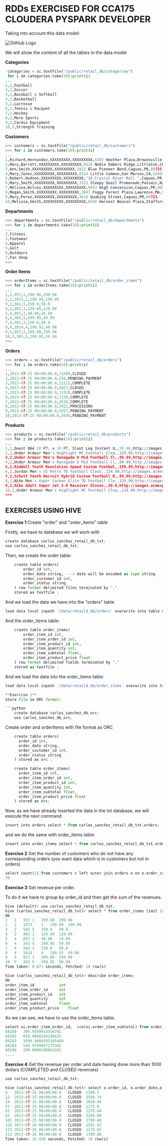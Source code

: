 RDDs EXERCISED FOR CCA175 CLOUDERA PYSPARK DEVELOPER
=============================================
Taking into account this data model:

![GitHub Logo](data_model.jpg)

We will show the content of all the tables in the data model

**Categories**
```python
 categories = sc.textFile("/public/retail_db/categories")
 for i in categories.take(10):print(i)
... 
1,2,Football                                                                    
2,2,Soccer
3,2,Baseball & Softball
4,2,Basketball
5,2,Lacrosse
6,2,Tennis & Racquet
7,2,Hockey
8,2,More Sports
9,3,Cardio Equipment
10,3,Strength Training
```

**Customers**
```python
>>> customers = sc.textFile("/public/retail_db/customers")
>>> for i in customers.take(10):print(i)
... 
1,Richard,Hernandez,XXXXXXXXX,XXXXXXXXX,6303 Heather Plaza,Brownsville,TX,78521
2,Mary,Barrett,XXXXXXXXX,XXXXXXXXX,9526 Noble Embers Ridge,Littleton,CO,80126
3,Ann,Smith,XXXXXXXXX,XXXXXXXXX,3422 Blue Pioneer Bend,Caguas,PR,00725
4,Mary,Jones,XXXXXXXXX,XXXXXXXXX,8324 Little Common,San Marcos,CA,92069
5,Robert,Hudson,XXXXXXXXX,XXXXXXXXX,"10 Crystal River Mall ",Caguas,PR,00725
6,Mary,Smith,XXXXXXXXX,XXXXXXXXX,3151 Sleepy Quail Promenade,Passaic,NJ,07055
7,Melissa,Wilcox,XXXXXXXXX,XXXXXXXXX,9453 High Concession,Caguas,PR,00725
8,Megan,Smith,XXXXXXXXX,XXXXXXXXX,3047 Foggy Forest Plaza,Lawrence,MA,01841
9,Mary,Perez,XXXXXXXXX,XXXXXXXXX,3616 Quaking Street,Caguas,PR,00725
10,Melissa,Smith,XXXXXXXXX,XXXXXXXXX,8598 Harvest Beacon Plaza,Stafford,VA,22554
```

**Departments**
```python
>>> departments = sc.textFile("/public/retail_db/departments")
>>> for i in departments.take(10):print(i)
... 
2,Fitness
3,Footwear
4,Apparel
5,Golf
6,Outdoors
7,Fan Shop
>>> 

```

**Order Items**
```python
>>> orderItems = sc.textFile("/public/retail_db/order_items")
>>> for i in orderItems.take(10):print(i)
... 
1,1,957,1,299.98,299.98
2,2,1073,1,199.99,199.99
3,2,502,5,250.0,50.0
4,2,403,1,129.99,129.99
5,4,897,2,49.98,24.99
6,4,365,5,299.95,59.99
7,4,502,3,150.0,50.0
8,4,1014,4,199.92,49.98
9,5,957,1,299.98,299.98
10,5,365,5,299.95,59.99
>>> 
```

**Orders**
```python
>>> orders = sc.textFile("/public/retail_db/orders")
>>> for i in orders.take(10):print(i)
... 
1,2013-07-25 00:00:00.0,11599,CLOSED
2,2013-07-25 00:00:00.0,256,PENDING_PAYMENT
3,2013-07-25 00:00:00.0,12111,COMPLETE
4,2013-07-25 00:00:00.0,8827,CLOSED
5,2013-07-25 00:00:00.0,11318,COMPLETE
6,2013-07-25 00:00:00.0,7130,COMPLETE
7,2013-07-25 00:00:00.0,4530,COMPLETE
8,2013-07-25 00:00:00.0,2911,PROCESSING
9,2013-07-25 00:00:00.0,5657,PENDING_PAYMENT
10,2013-07-25 00:00:00.0,5648,PENDING_PAYMENT

```

**Products**
```python
>>> products = sc.textFile("/public/retail_db/products")
>>> for i in products.take(10):print(i)
... 
1,2,Quest Q64 10 FT. x 10 FT. Slant Leg Instant U,,59.98,http://images.acmesports.sports/Quest+Q64+10+FT.+x+10+FT.+Slant+Leg+Instant+Up+Canopy
2,2,Under Armour Men's Highlight MC Football Clea,,129.99,http://images.acmesports.sports/Under+Armour+Men%27s+Highlight+MC+Football+Cleat
3,2,Under Armour Men's Renegade D Mid Football Cl,,89.99,http://images.acmesports.sports/Under+Armour+Men%27s+Renegade+D+Mid+Football+Cleat
4,2,Under Armour Men's Renegade D Mid Football Cl,,89.99,http://images.acmesports.sports/Under+Armour+Men%27s+Renegade+D+Mid+Football+Cleat
5,2,Riddell Youth Revolution Speed Custom Footbal,,199.99,http://images.acmesports.sports/Riddell+Youth+Revolution+Speed+Custom+Football+Helmet
6,2,Jordan Men's VI Retro TD Football Cleat,,134.99,http://images.acmesports.sports/Jordan+Men%27s+VI+Retro+TD+Football+Cleat
7,2,Schutt Youth Recruit Hybrid Custom Football H,,99.99,http://images.acmesports.sports/Schutt+Youth+Recruit+Hybrid+Custom+Football+Helmet+2014
8,2,Nike Men's Vapor Carbon Elite TD Football Cle,,129.99,http://images.acmesports.sports/Nike+Men%27s+Vapor+Carbon+Elite+TD+Football+Cleat
9,2,Nike Adult Vapor Jet 3.0 Receiver Gloves,,50.0,http://images.acmesports.sports/Nike+Adult+Vapor+Jet+3.0+Receiver+Gloves
10,2,Under Armour Men's Highlight MC Football Clea,,129.99,http://images.acmesports.sports/Under+Armour+Men%27s+Highlight+MC+Football+Cleat
>>> 

```


## EXERCISES USING HIVE

**Exercise 1**
Create "order" and "order_items" table

Firstly, we have to database we will work with
```python
create database carlos_sanchez_retail_db_txt;
use carlos_sanchez_retail_db_txt;
```

Then, we create the order table:
```python
    create table orders(
        order_id int,
        order_date string, ---> date will be encoded as type string
        order_customer_id int,
        order_status string
    ) row format delimited files terminated by ","
    stored as textfile ;
```

And we load the data we have into the "orders" table
```python
load data local inpath '/data/retaild_db/orders' overwrite into table orders;
```

And the order_items table:
```python
    create table order_items(
        order_item_id int,
        order_item_order_id int,
        order_item_product_id int,
        order_item_quantity int, 
        order_item_subtotal float,
        order_item_product_price float
    ) row format delimited fields terminated by ","
    stored as textfile ;
```
And we load the data into the order_items table:
```python
load data local inpath '/data/retaild_db/order_items' overwrite into table order_items;

**Exercise 2**
Store file in ORC format:

```python
    create database carlos_sanchez_db_orc;
    use carlos_sanchez_db_orc;
```

Create order and orderItems with file format as ORC
```python
    create table orders(
      order_id int,
      order_date string,
      order_customer_id int,
      order_status string
    ) stored as orc ;

    create table order_items(
      order_item_id int,
      order_item_order_id int,
      order_item_product_id int,
      order_item_quantity int, 
      order_item_subtotal float,
      order_item_product_price float
    ) stored as orc;
```

Now, as we have already inserted the data in the txt database, we will execute the next command:
```python
insert into orders select * from carlos_sanchez_retail_db_txt.orders;
```
and we do the same with order_items table:

```python
insert into order_items select * from carlos_sanchez_retail_db_txt.order_items;
```

**Exercise 2**
Get the number of customers who do not have any corresponding orders (you want data which is in customers but not in orders)
```python
select count(1) from customers c left outer join orders o on o.order_customer_id = c.customer_id where o.order_customer_id is null;
30
```

**Exercise 3**
Get revenue per order.

To do it we have to group by order_id and then get the sum of the revenues.
```python
hive (default)> use carlos_sanchez_retail_db_txt;
hive (carlos_sanchez_retail_db_txt)> select * from order_items limit 10;
OK
1   1   957 1   299.98  299.98
2   2   1073    1   199.99  199.99
3   2   502 5   250.0   50.0
4   2   403 1   129.99  129.99
5   4   897 2   49.98   24.99
6   4   365 5   299.95  59.99
7   4   502 3   150.0   50.0
8   4   1014    4   199.92  49.98
9   5   957 1   299.98  299.98
10  5   365 5   299.95  59.99
Time taken: 0.671 seconds, Fetched: 10 row(s)
```

```python
hive (carlos_sanchez_retail_db_txt)> describe order_items;
OK
order_item_id           int                                         
order_item_order_id     int                                         
order_item_product_id   int                                         
order_item_quantity     int                                         
order_item_subtotal     float                                       
order_item_product_price    float    
```
As we can see, we have to use the order_items table:
```python
select oi.order_item_order_id,  sum(oi.order_item_subtotal) from order_items oi group by oi.order_item_order_id;
68280   399.9599914550781
68282   659.9000244140625
68283   1699.8000183105469
68284   549.9799957275391
68286   299.9800109863281
....
```

**Exercise 4**
Get the revenue per order and date having done more than 1000 dollars (COMPLETED and CLOSED revenues)

```python
use carlos_sanchez_retail_db_txt;

hive (carlos_sanchez_retail_db_txt)> select o.order_id, o.order_date,o.order_status, round(sum(oi.order_item_subtotal),2) order_revenue from orders o join order_items oi on o.order_id = oi.order_item_order_id where o.order_status in ('COMPLETED', 'CLOSED') group by o.order_id, o.order_date, o.order_status having sum(oi.order_item_subtotal)>=1000 distribute by o.order_date sort by o.order_date, daily_revenue desc limit 100 limit 10;
4   2013-07-25 00:00:00.0   CLOSED  1399.7
12  2013-07-25 00:00:00.0   CLOSED  2599.74
24  2013-07-25 00:00:00.0   CLOSED  1659.94
57  2013-07-25 00:00:00.0   CLOSED  1275.8
61  2013-07-25 00:00:00.0   CLOSED  1279.84
62  2013-07-25 00:00:00.0   CLOSED  2299.88
101 2013-07-25 00:00:00.0   CLOSED  1799.88
116 2013-07-26 00:00:00.0   CLOSED  1591.82
133 2013-07-26 00:00:00.0   CLOSED  1279.82
213 2013-07-26 00:00:00.0   CLOSED  1399.86
Time taken: 32.438 seconds, Fetched: 10 row(s)

```
